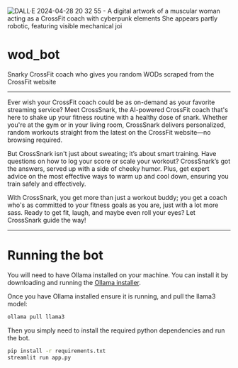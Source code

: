 ![DALL·E 2024-04-28 20 32 55 - A digital artwork of a muscular woman acting as a CrossFit coach with cyberpunk elements  She appears partly robotic, featuring visible mechanical joi](https://github.com/scaryPonens/wod_bot/assets/165761/ecdf37fd-e25b-489f-8b0e-16362a54c865)

# wod_bot

Snarky CrossFit coach who gives you random WODs scraped from the CrossFit website

---

Ever wish your CrossFit coach could be as on-demand as your favorite streaming service? Meet CrossSnark, the AI-powered CrossFit coach that's here to shake up your fitness routine with a healthy dose of snark. Whether you're at the gym or in your living room, CrossSnark delivers personalized, random workouts straight from the latest on the CrossFit website—no browsing required.

But CrossSnark isn't just about sweating; it’s about smart training. Have questions on how to log your score or scale your workout? CrossSnark’s got the answers, served up with a side of cheeky humor. Plus, get expert advice on the most effective ways to warm up and cool down, ensuring you train safely and effectively.

With CrossSnark, you get more than just a workout buddy; you get a coach who's as committed to your fitness goals as you are, just with a lot more sass. Ready to get fit, laugh, and maybe even roll your eyes? Let CrossSnark guide the way!

---
# Running the bot

You will need to have Ollama installed on your machine. You can install it by downloading and running the 
[Ollama installer](https://ollama.com/download).

Once you have Ollama installed ensure it is running, and pull the llama3 model:

```bash
ollama pull llama3
```

Then you simply need to install the required python dependencies and run the bot.

```bash
pip install -r requirements.txt
streamlit run app.py
```